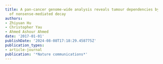 ```yaml
---
title: A pan-cancer genome-wide analysis reveals tumour dependencies by induction
  of nonsense-mediated decay
authors:
- Zhiyuan Hu
- Christopher Yau
- Ahmed Ashour Ahmed
date: '2017-01-01'
publishDate: '2024-08-08T17:18:29.458775Z'
publication_types:
- article-journal
publication: '*Nature communications*'
---
```


